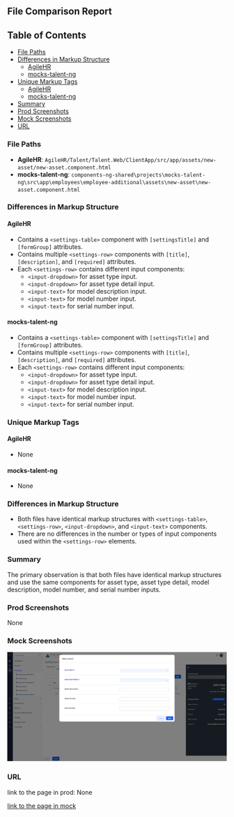 ## File Comparison Report

## Table of Contents

- [File Paths](#file-paths)
- [Differences in Markup Structure](#differences-in-markup-structure)
  - [AgileHR](#agilehr)
  - [mocks-talent-ng](#mocks-talent-ng)
- [Unique Markup Tags](#unique-markup-tags)
  - [AgileHR](#agilehr-1)
  - [mocks-talent-ng](#mocks-talent-ng-1)
- [Summary](#summary)
- [Prod Screenshots](#prod-screenshots)
- [Mock Screenshots](#mock-screenshots)
- [URL](#url)

### File Paths

- **AgileHR**: `AgileHR/Talent/Talent.Web/ClientApp/src/app/assets/new-asset/new-asset.component.html`
- **mocks-talent-ng**: `components-ng-shared\projects\mocks-talent-ng\src\app\employees\employee-additional\assets\new-asset\new-asset.component.html`

### Differences in Markup Structure

#### AgileHR

- Contains a `<settings-table>` component with `[settingsTitle]` and `[formGroup]` attributes.
- Contains multiple `<settings-row>` components with `[title]`, `[description]`, and `[required]` attributes.
- Each `<settings-row>` contains different input components:
  - `<input-dropdown>` for asset type input.
  - `<input-dropdown>` for asset type detail input.
  - `<input-text>` for model description input.
  - `<input-text>` for model number input.
  - `<input-text>` for serial number input.

#### mocks-talent-ng

- Contains a `<settings-table>` component with `[settingsTitle]` and `[formGroup]` attributes.
- Contains multiple `<settings-row>` components with `[title]`, `[description]`, and `[required]` attributes.
- Each `<settings-row>` contains different input components:
  - `<input-dropdown>` for asset type input.
  - `<input-dropdown>` for asset type detail input.
  - `<input-text>` for model description input.
  - `<input-text>` for model number input.
  - `<input-text>` for serial number input.

### Unique Markup Tags

#### AgileHR

- None

#### mocks-talent-ng

- None

### Differences in Markup Structure

- Both files have identical markup structures with `<settings-table>`, `<settings-row>`, `<input-dropdown>`, and `<input-text>` components.
- There are no differences in the number or types of input components used within the `<settings-row>` elements.

### Summary

The primary observation is that both files have identical markup structures and use the same components for asset type, asset type detail, model description, model number, and serial number inputs.

### Prod Screenshots

None

### Mock Screenshots

![Mock Screenshot](new-asset-mock.png)

### URL

link to the page in prod: None

[link to the page in mock](https://localhost:4340/employees/:id/additional)
